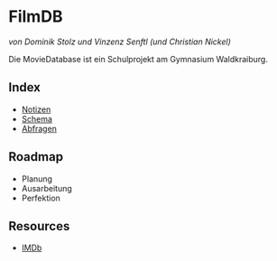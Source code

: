 # FilmDB
*von Dominik Stolz und Vinzenz Senftl (und Christian Nickel)*

Die MovieDatabase ist ein Schulprojekt am Gymnasium Waldkraiburg.


## Index
* [Notizen](/notizen.txt)
* [Schema](/schema.txt)
* [Abfragen](/abfragen.txt)

## Roadmap
* Planung
* Ausarbeitung
* Perfektion

## Resources
* [IMDb](http://www.imdb.com/)


